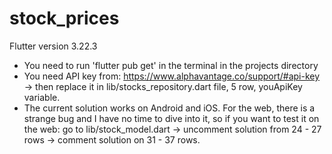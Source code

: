 # stock_prices

Flutter version 3.22.3

- You need to run 'flutter pub get' in the terminal in the projects directory
- You need API key from: https://www.alphavantage.co/support/#api-key -> then replace it in lib/stocks_repository.dart file, 5 row, youApiKey variable.
- The current solution works on Android and iOS. For the web, there is a strange bug and I have no time to dive into it, so if you want to test it on the web: go to lib/stock_model.dart -> uncomment solution from 24 - 27 rows -> comment solution on 31 - 37 rows.
